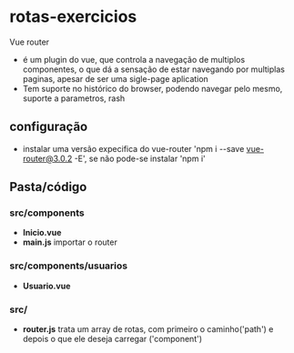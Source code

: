 # rotas-exercicios

Vue router
- é um plugin do vue, que controla a navegação de multiplos componentes, o que dá a sensação de estar navegando por multiplas paginas, apesar de ser uma sigle-page aplication
- Tem suporte no histórico do browser, podendo navegar pelo mesmo, suporte a parametros, rash

## configuração
- instalar uma versão expecifica do vue-router 'npm i --save vue-router@3.0.2 -E', se não pode-se instalar 'npm i'
## Pasta/código
### src/components
-  **Inicio.vue**
- **main.js** importar o router
### src/components/usuarios
- **Usuario.vue**
### src/
- **router.js** trata um array de rotas, com primeiro o caminho('path') e depois o que ele deseja carregar ('component')


